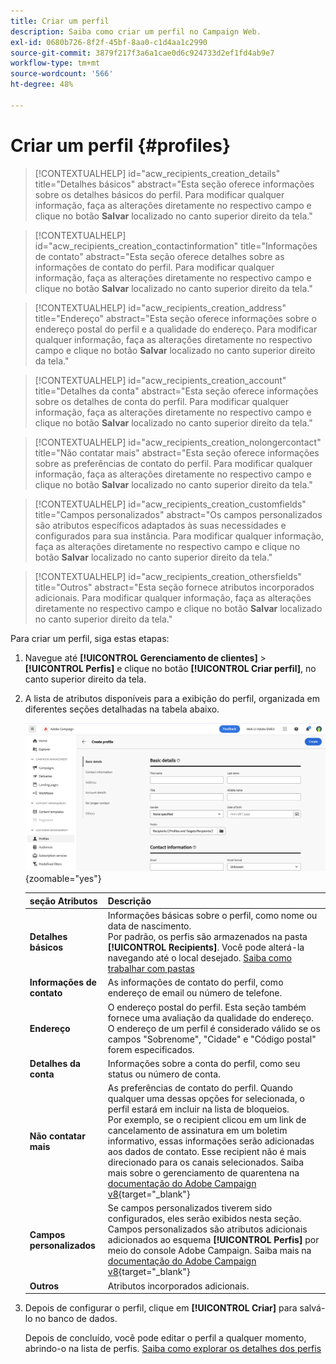 ```yaml
---
title: Criar um perfil
description: Saiba como criar um perfil no Campaign Web.
exl-id: 0680b726-8f2f-45bf-8aa0-c1d4aa1c2990
source-git-commit: 3879f217f3a6a1cae0d6c924733d2ef1fd4ab9e7
workflow-type: tm+mt
source-wordcount: '566'
ht-degree: 48%

---
```


# Criar um perfil {#profiles}

>[!CONTEXTUALHELP]
>id="acw_recipients_creation_details"
>title="Detalhes básicos"
>abstract="Esta seção oferece informações sobre os detalhes básicos do perfil. Para modificar qualquer informação, faça as alterações diretamente no respectivo campo e clique no botão **Salvar** localizado no canto superior direito da tela."

>[!CONTEXTUALHELP]
>id="acw_recipients_creation_contactinformation"
>title="Informações de contato"
>abstract="Esta seção oferece detalhes sobre as informações de contato do perfil. Para modificar qualquer informação, faça as alterações diretamente no respectivo campo e clique no botão **Salvar** localizado no canto superior direito da tela."

>[!CONTEXTUALHELP]
>id="acw_recipients_creation_address"
>title="Endereço"
>abstract="Esta seção oferece informações sobre o endereço postal do perfil e a qualidade do endereço. Para modificar qualquer informação, faça as alterações diretamente no respectivo campo e clique no botão **Salvar** localizado no canto superior direito da tela."

>[!CONTEXTUALHELP]
>id="acw_recipients_creation_account"
>title="Detalhes da conta"
>abstract="Esta seção oferece informações sobre os detalhes de conta do perfil. Para modificar qualquer informação, faça as alterações diretamente no respectivo campo e clique no botão **Salvar** localizado no canto superior direito da tela."

>[!CONTEXTUALHELP]
>id="acw_recipients_creation_nolongercontact"
>title="Não contatar mais"
>abstract="Esta seção oferece informações sobre as preferências de contato do perfil. Para modificar qualquer informação, faça as alterações diretamente no respectivo campo e clique no botão **Salvar** localizado no canto superior direito da tela."

>[!CONTEXTUALHELP]
>id="acw_recipients_creation_customfields"
>title="Campos personalizados"
>abstract="Os campos personalizados são atributos específicos adaptados às suas necessidades e configurados para sua instância. Para modificar qualquer informação, faça as alterações diretamente no respectivo campo e clique no botão **Salvar** localizado no canto superior direito da tela."

>[!CONTEXTUALHELP]
>id="acw_recipients_creation_othersfields"
>title="Outros"
>abstract="Esta seção fornece atributos incorporados adicionais. Para modificar qualquer informação, faça as alterações diretamente no respectivo campo e clique no botão **Salvar** localizado no canto superior direito da tela."

Para criar um perfil, siga estas etapas:

1. Navegue até **[!UICONTROL Gerenciamento de clientes]** > **[!UICONTROL Perfis]** e clique no botão **[!UICONTROL Criar perfil]**, no canto superior direito da tela.

1. A lista de atributos disponíveis para a exibição do perfil, organizada em diferentes seções detalhadas na tabela abaixo.

   ![](assets/create-profile.png){zoomable="yes"}

   | seção Atributos | Descrição |
   |  ---  |  ---  |
   | **Detalhes básicos** | Informações básicas sobre o perfil, como nome ou data de nascimento.<br/>Por padrão, os perfis são armazenados na pasta **[!UICONTROL Recipients]**. Você pode alterá-la navegando até o local desejado. [Saiba como trabalhar com pastas](../get-started/permissions.md#folders) |
   | **Informações de contato** | As informações de contato do perfil, como endereço de email ou número de telefone. |
   | **Endereço** | O endereço postal do perfil. Esta seção também fornece uma avaliação da qualidade do endereço. O endereço de um perfil é considerado válido se os campos &quot;Sobrenome&quot;, &quot;Cidade&quot; e &quot;Código postal&quot; forem especificados. |
   | **Detalhes da conta** | Informações sobre a conta do perfil, como seu status ou número de conta. |
   | **Não contatar mais** | As preferências de contato do perfil. Quando qualquer uma dessas opções for selecionada, o perfil estará em incluir na lista de bloqueios.<br/>Por exemplo, se o recipient clicou em um link de cancelamento de assinatura em um boletim informativo, essas informações serão adicionadas aos dados de contato. Esse recipient não é mais direcionado para os canais selecionados. Saiba mais sobre o gerenciamento de quarentena na [documentação do Adobe Campaign v8](https://experienceleague.adobe.com/docs/campaign/campaign-v8/send/failures/quarantines.html){target="_blank"} |
   | **Campos personalizados** | Se campos personalizados tiverem sido configurados, eles serão exibidos nesta seção. Campos personalizados são atributos adicionais adicionados ao esquema **[!UICONTROL Perfis]** por meio do console Adobe Campaign. Saiba mais na [documentação do Adobe Campaign v8](https://experienceleague.adobe.com/docs/campaign/campaign-v8/developer/shemas-forms/extend-schema.html){target="_blank"} |
   | **Outros** | Atributos incorporados adicionais. |

1. Depois de configurar o perfil, clique em **[!UICONTROL Criar]** para salvá-lo no banco de dados.

   Depois de concluído, você pode editar o perfil a qualquer momento, abrindo-o na lista de perfis. [Saiba como explorar os detalhes dos perfis](profile-view.md)
